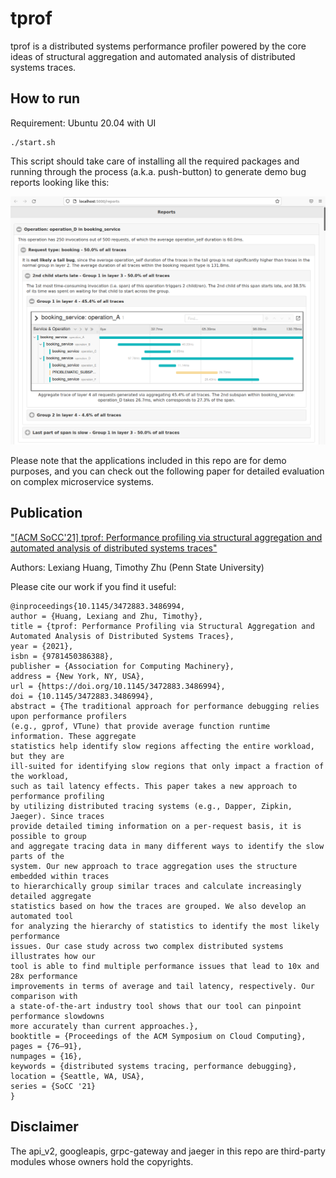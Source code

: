 # tprof

tprof is a distributed systems performance profiler powered by the core ideas of structural aggregation and automated analysis of distributed systems traces.

## How to run
Requirement: Ubuntu 20.04 with UI

```
./start.sh
```

This script should take care of installing all the required packages and running through the process (a.k.a. push-button) to generate demo bug reports looking like this:

![Example bug report](figures/example_bug_report.png)

Please note that the applications included in this repo are for demo purposes, and you can check out the following paper for detailed evaluation on complex microservice systems.

## Publication
["[ACM SoCC'21] tprof: Performance profiling via structural aggregation and automated analysis of distributed systems traces"](https://dl.acm.org/doi/10.1145/3472883.3486994)

Authors: Lexiang Huang, Timothy Zhu (Penn State University)

Please cite our work if you find it useful:
```
@inproceedings{10.1145/3472883.3486994,
author = {Huang, Lexiang and Zhu, Timothy},
title = {tprof: Performance Profiling via Structural Aggregation and Automated Analysis of Distributed Systems Traces},
year = {2021},
isbn = {9781450386388},
publisher = {Association for Computing Machinery},
address = {New York, NY, USA},
url = {https://doi.org/10.1145/3472883.3486994},
doi = {10.1145/3472883.3486994},
abstract = {The traditional approach for performance debugging relies upon performance profilers
(e.g., gprof, VTune) that provide average function runtime information. These aggregate
statistics help identify slow regions affecting the entire workload, but they are
ill-suited for identifying slow regions that only impact a fraction of the workload,
such as tail latency effects. This paper takes a new approach to performance profiling
by utilizing distributed tracing systems (e.g., Dapper, Zipkin, Jaeger). Since traces
provide detailed timing information on a per-request basis, it is possible to group
and aggregate tracing data in many different ways to identify the slow parts of the
system. Our new approach to trace aggregation uses the structure embedded within traces
to hierarchically group similar traces and calculate increasingly detailed aggregate
statistics based on how the traces are grouped. We also develop an automated tool
for analyzing the hierarchy of statistics to identify the most likely performance
issues. Our case study across two complex distributed systems illustrates how our
tool is able to find multiple performance issues that lead to 10x and 28x performance
improvements in terms of average and tail latency, respectively. Our comparison with
a state-of-the-art industry tool shows that our tool can pinpoint performance slowdowns
more accurately than current approaches.},
booktitle = {Proceedings of the ACM Symposium on Cloud Computing},
pages = {76–91},
numpages = {16},
keywords = {distributed systems tracing, performance debugging},
location = {Seattle, WA, USA},
series = {SoCC '21}
}
```

## Disclaimer
The api_v2, googleapis, grpc-gateway and jaeger in this repo are third-party modules whose owners hold the copyrights. 
